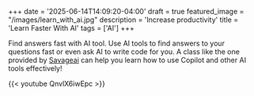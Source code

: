 +++
date = '2025-06-14T14:09:20-04:00'
draft = true
featured_image = "/images/learn_with_ai.jpg"
description = 'Increase productivity'
title = 'Learn Faster With AI'
tags = ['AI']
+++


Find answers fast with AI tool. Use AI tools to find answers to your questions fast or even ask AI to write code for you. A class like the one provided by [Savageai](https://savageai.com/) can help you learn how to use Copilot and other AI tools effectively!

{{< youtube QnvlX6iwEpc >}}


